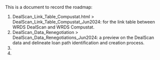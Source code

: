 This is a document to record the roadmap: 

1.    DealScan_Link_Table_Compustat.html > DealScan_Link_Table_Compustat_Jun2024: for the link table between WRDS DealScan and WRDS Compustat.
2.    DealScan_Data_Renegotiation > DealScan_Data_Renegotiations_Jun2024: a preview on the DealScan data and delineate loan path identification and creation process.
3.
4.    
